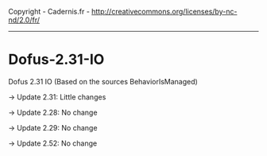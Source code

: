 
Copyright - Cadernis.fr - http://creativecommons.org/licenses/by-nc-nd/2.0/fr/
__________________________________________________________________________________________________

# Dofus-2.31-IO
Dofus 2.31 IO (Based on the sources BehaviorIsManaged)

-> Update 2.31: Little changes

-> Update 2.28: No change

-> Update 2.29: No change

-> Update 2.52: No change

